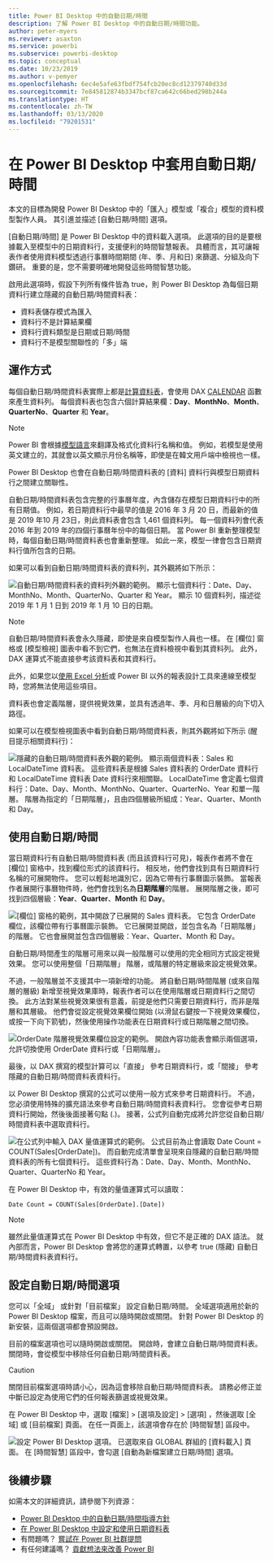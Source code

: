 ```yaml
---
title: Power BI Desktop 中的自動日期/時間
description: 了解 Power BI Desktop 中的自動日期/時間功能。
author: peter-myers
ms.reviewer: asaxton
ms.service: powerbi
ms.subservice: powerbi-desktop
ms.topic: conceptual
ms.date: 10/23/2019
ms.author: v-pemyer
ms.openlocfilehash: 6ec4e5afe63fbdf754fcb20ec8cd12379740d33d
ms.sourcegitcommit: 7e845812874b3347bcf87ca642c66bed298b244a
ms.translationtype: HT
ms.contentlocale: zh-TW
ms.lasthandoff: 03/13/2020
ms.locfileid: "79201531"
---
```

# <a name="apply-auto-datetime-in-power-bi-desktop"></a>在 Power BI Desktop 中套用自動日期/時間

本文的目標為開發 Power BI Desktop 中的「匯入」模型或「複合」模型的資料模型製作人員。 其引進並描述 [自動日期/時間]  選項。

[自動日期/時間] 是 Power BI Desktop 中的資料載入選項。 此選項的目的是要根據載入至模型中的日期資料行，支援便利的時間智慧報表。 具體而言，其可讓報表作者使用資料模型透過行事曆時間期間 (年、季、月和日) 來篩選、分組及向下鑽研。 重要的是，您不需要明確地開發這些時間智慧功能。

啟用此選項時，假設下列所有條件皆為 true，則 Power BI Desktop 為每個日期資料行建立隱藏的自動日期/時間資料表：

- 資料表儲存模式為匯入
- 資料行不是計算結果欄
- 資料行資料類型是日期或日期/時間
- 資料行不是模型關聯性的「多」端

## <a name="how-it-works"></a>運作方式

每個自動日期/時間資料表實際上都是[計算資料表](desktop-calculated-tables.md)，會使用 DAX [CALENDAR](/dax/calendar-function-dax) 函數來產生資料列。 每個資料表也包含六個計算結果欄：**Day**、**MonthNo**、**Month**、**QuarterNo**、**Quarter** 和 **Year**。

> [!NOTE]
> Power BI 會根據[模型語言](supported-languages-countries-regions.md#choose-the-language-for-the-model-in-power-bi-desktop)來翻譯及格式化資料行名稱和值。 例如，若模型是使用英文建立的，其就會以英文顯示月份名稱等，即使是在韓文用戶端中檢視也一樣。

Power BI Desktop 也會在自動日期/時間資料表的 [資料]  資料行與模型日期資料行之間建立關聯性。

自動日期/時間資料表包含完整的行事曆年度，內含儲存在模型日期資料行中的所有日期值。 例如，若日期資料行中最早的值是 2016 年 3 月 20 日，而最新的值是 2019 年10 月 23日，則此資料表會包含 1,461 個資料列。 每一個資料列會代表 2016 年到 2019 年的四個行事曆年份中的每個日期。 當 Power BI 重新整理模型時，每個自動日期/時間資料表也會重新整理。 如此一來，模型一律會包含日期資料行值所包含的日期。

如果可以看到自動日期/時間資料表的資料列，其外觀將如下所示：

![自動日期/時間資料表的資料列外觀的範例。 顯示七個資料行：Date、Day、MonthNo、Month、QuarterNo、Quarter 和 Year。 顯示 10 個資料列，描述從 2019 年 1 月 1 日到 2019 年 1 月 10 日的日期。](media/desktop-auto-date-time/auto-date-time-hidden-table-example-rows.png)

> [!NOTE]
> 自動日期/時間資料表會永久隱藏，即使是來自模型製作人員也一樣。 在 [欄位]  窗格或 [模型檢視] 圖表中看不到它們，也無法在資料檢視中看到其資料列。 此外，DAX 運算式不能直接參考該資料表和其資料行。
>
> 此外，如果您以[使用 Excel 分析](service-analyze-in-excel.md)或 Power BI 以外的報表設計工具來連線至模型時，您將無法使用這些項目。

資料表也會定義階層，提供視覺效果，並具有透過年、季、月和日層級的向下切入路徑。

如果可以在模型檢視圖表中看到自動日期/時間資料表，則其外觀將如下所示 (醒目提示相關資料行)：

![隱藏的自動日期/時間資料表外觀的範例。 顯示兩個資料表：Sales 和 LocalDateTime 資料表。 這些資料表是根據 Sales 資料表的 OrderDate 資料行和 LocalDateTime 資料表 Date 資料行來相關聯。 LocalDateTime 會定義七個資料行：Date、Day、Month、MonthNo、Quarter、QuarterNo、Year 和單一階層。 階層為指定的「日期階層」，且由四個層級所組成：Year、Quarter、Month 和 Day。](media/desktop-auto-date-time/auto-date-time-hidden-table-example-diagram.png)

## <a name="work-with-auto-datetime"></a>使用自動日期/時間

當日期資料行有自動日期/時間資料表 (而且該資料行可見)，報表作者將不會在 [欄位]  窗格中，找到欄位形式的該資料行。 相反地，他們會找到具有日期資料行名稱的可展開物件。 您可以輕鬆地識別它，因為它帶有行事曆圖示裝飾。 當報表作者展開行事曆物件時，他們會找到名為**日期階層**的階層。 展開階層之後，即可找到四個層級：**Year**、**Quarter**、**Month** 和 **Day**。

![[欄位] 窗格的範例，其中開啟了已展開的 Sales 資料表。 它包含 OrderDate 欄位，該欄位帶有行事曆圖示裝飾。 它已展開並開啟，並包含名為「日期階層」的階層。 它也會展開並包含四個層級：Year、Quarter、Month 和 Day。](media/desktop-auto-date-time/auto-date-time-fields-pane-example.png)

自動日期/時間產生的階層可用來以與一般階層可以使用的完全相同方式設定視覺效果。 您可以使用整個「日期階層」  階層，或階層的特定層級來設定視覺效果。

不過，一般階層並不支援其中一項新增的功能。 將自動日期/時間階層 (或來自階層的層級) 新增至視覺效果庫時，報表作者可以在使用階層或日期資料行之間切換。 此方法對某些視覺效果很有意義，前提是他們只需要日期資料行，而非是階層和其層級。 他們會從設定視覺效果欄位開始 (以滑鼠右鍵按一下視覺效果欄位，或按一下向下箭號)，然後使用操作功能表在日期資料行或日期階層之間切換。

![OrderDate 階層視覺效果欄位設定的範例。 開啟內容功能表會顯示兩個選項，允許切換使用 OrderDate 資料行或「日期階層」。](media/desktop-auto-date-time/auto-date-time-configure-visuals-fields.png)

最後，以 DAX 撰寫的模型計算可以「直接」  參考日期資料行，或「間接」  參考隱藏的自動日期/時間資料表資料行。

以 Power BI Desktop 撰寫的公式可以使用一般方式來參考日期資料行。 不過，您必須使用特殊的擴充語法來參考自動日期/時間資料表資料行。 您會從參考日期資料行開始，然後後面接著句點 (.)。 接著，公式列自動完成將允許您從自動日期/時間資料表中選取資料行。

![在公式列中輸入 DAX 量值運算式的範例。 公式目前為止會讀取 Date Count = COUNT(Sales[OrderDate])。 而自動完成清單會呈現來自隱藏的自動日期/時間資料表的所有七個資料行。 這些資料行為：Date、Day、Month、MonthNo、Quarter、QuarterNo 和 Year。](media/desktop-auto-date-time/auto-date-time-dax-auto-complete.png)

在 Power BI Desktop 中，有效的量值運算式可以讀取：

```dax
Date Count = COUNT(Sales[OrderDate].[Date])
```

> [!NOTE]
> 雖然此量值運算式在 Power BI Desktop 中有效，但它不是正確的 DAX 語法。 就內部而言，Power BI Desktop 會將您的運算式轉置，以參考 true (隱藏) 自動日期/時間資料表資料行。

## <a name="configure-auto-datetime-option"></a>設定自動日期/時間選項

您可以「全域」  或針對「目前檔案」  設定自動日期/時間。 全域選項適用於新的 Power BI Desktop 檔案，而且可以隨時開啟或關閉。 針對 Power BI Desktop 的新安裝，這兩個選項都會預設開啟。

目前的檔案選項也可以隨時開啟或關閉。 開啟時，會建立自動日期/時間資料表。 關閉時，會從模型中移除任何自動日期/時間資料表。

> [!CAUTION]
> 關閉目前檔案選項時請小心，因為這會移除自動日期/時間資料表。 請務必修正並中斷已設定為使用它們的任何報表篩選或視覺效果。

在 Power BI Desktop 中，選取 [檔案] > [選項及設定] > [選項]  ，然後選取 [全域]  或 [目前檔案]  頁面。 在任一頁面上，該選項會存在於 [時間智慧]  區段中。

![設定 Power BI Desktop 選項。 已選取來自 GLOBAL 群組的 [資料載入] 頁面。 在 [時間智慧] 區段中，會勾選 [自動為新檔案建立日期/時間] 選項。](media/desktop-auto-date-time/auto-date-time-configure-global-options.png)

## <a name="next-steps"></a>後續步驟

如需本文的詳細資訊，請參閱下列資源：

- [Power BI Desktop 中的自動日期/時間指導方針](guidance/auto-date-time.md)
- [在 Power BI Desktop 中設定和使用日期資料表](desktop-date-tables.md)
- 有問題嗎？ [嘗試在 Power BI 社群提問](https://community.powerbi.com/)
- 有任何建議嗎？ [貢獻想法來改善 Power BI](https://ideas.powerbi.com/)
